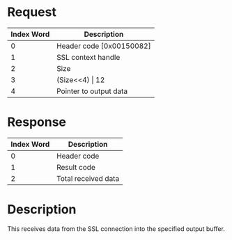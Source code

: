 # Request

| Index Word | Description                |
|------------|----------------------------|
| 0          | Header code \[0x00150082\] |
| 1          | SSL context handle         |
| 2          | Size                       |
| 3          | (Size\<\<4) \| 12          |
| 4          | Pointer to output data     |

# Response

| Index Word | Description         |
|------------|---------------------|
| 0          | Header code         |
| 1          | Result code         |
| 2          | Total received data |

# Description

This receives data from the SSL connection into the specified output
buffer.